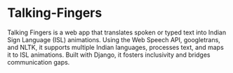 # Talking-Fingers
Talking Fingers is a web app that translates spoken or typed text into Indian Sign Language (ISL) animations. Using the Web Speech API, googletrans, and NLTK, it supports multiple Indian languages, processes text, and maps it to ISL animations. Built with Django, it fosters inclusivity and bridges communication gaps.
